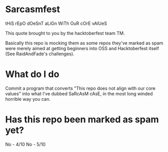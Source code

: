 # Sarcasmfest
tHiS rEpO dOeSnT aLiGn WiTh OuR cOrE vAlUeS

This quote brought to you by the hacktoberfest team TM.

Basically this repo is mocking them as some repos they've marked as spam were merely aimed at getting beginners into OSS and Hacktoberfest itself (See RaidAndFade's challenges). 

# What do I do
Commit a program that converts "This repo does not align with our core values" into what I've dubbed SaRcAsM cAsE, in the most long winded horrible way you can.

# Has this repo been marked as spam yet?
No - 4/10
No - 5/10
